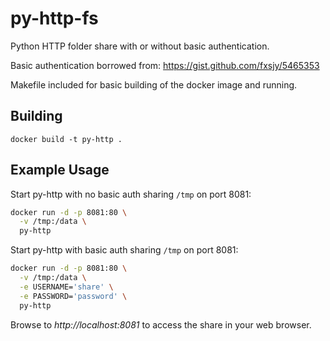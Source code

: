 # py-http-fs

Python HTTP folder share with or without basic authentication.

Basic authentication borrowed from: https://gist.github.com/fxsjy/5465353

Makefile included for basic building of the docker image and running.

## Building

```script
docker build -t py-http .
```

## Example Usage

Start py-http with no basic auth sharing `/tmp` on port 8081:

```bash
docker run -d -p 8081:80 \
  -v /tmp:/data \
  py-http
```

Start py-http with basic auth sharing `/tmp` on port 8081:

```bash
docker run -d -p 8081:80 \
  -v /tmp:/data \
  -e USERNAME='share' \
  -e PASSWORD='password' \
  py-http
```

Browse to _http://localhost:8081_ to access the share in your web browser.
